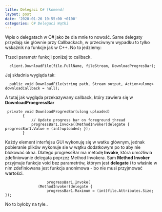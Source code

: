 ```yaml
---
title: Delegaci C# [komend]
layout: post
date: '2020-01-26 10:55:00 +0100'
categories: C# Delegaci Wątki
---
```


Wpis o delegatach w C# jako że dla mnie to nowość. Same delegaty przydają sie głównie przy Callbackach, w przeciwnym wypadku to tylko wskaźnik na funkcje jak w C++. No to jedziemy:

Trzeci parametr funkcji poniżej to callback.

```
  client.DownloadFile(file.FullName, fileStream, DownloadProgresBar);

```

Jej składnia wygląda tak:

```
  public void DownloadFile(string path, Stream output, Action<ulong> downloadCallback = null);
```


A tutaj jak wygląda przekazywany callback, który zawiera się w **DownloadProegressBar**
```
 private void DownloadProgresBar(ulong uploaded)
        {
            // Update progress bar on foreground thread
            progressBar1.Invoke((MethodInvoker)delegate { progressBar1.Value = (int)uploaded; });
        }
```

Każdy element interfejsu GUI wykonuję się w watku głównym, jednak pobieranie plików wykonuje sie w wątku dodatkowym po to aby nie blokować okna.
Dlatego progressBar ma metodę **Invoke**, która umożliwia zdefiniowanie delegata poprzez Method Invokera. Sam **Method Invoker** przyjmuje
funkcje void bez parametrów, którym jest **delegate** i to właśnie w nim zdefiniowana jest funkcja anonimowa - bo nie musi przyjmować wartości.

```
                   progressBar1.Invoke(
               (MethodInvoker)delegate {
                   progressBar1.Maximum = (int)file.Attributes.Size; });
  ```
  
No to byłoby  na tyle..

